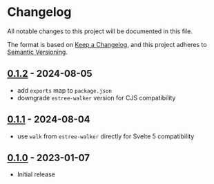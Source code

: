 # Changelog

All notable changes to this project will be documented in this file.

The format is based on [Keep a Changelog](https://keepachangelog.com/en/1.0.0/),
and this project adheres to [Semantic Versioning](https://semver.org/spec/v2.0.0.html).

## [0.1.2](https://github.com/metonym/svelte-preprocess-directives/releases/tag/v0.1.2) - 2024-08-05

- add `exports` map to `package.json`
- downgrade `estree-walker` version for CJS compatibility

## [0.1.1](https://github.com/metonym/svelte-preprocess-directives/releases/tag/v0.1.1) - 2024-08-04

- use `walk` from `estree-walker` directly for Svelte 5 compatibility

## [0.1.0](https://github.com/metonym/svelte-preprocess-directives/releases/tag/v0.1.0) - 2023-01-07

- Initial release
